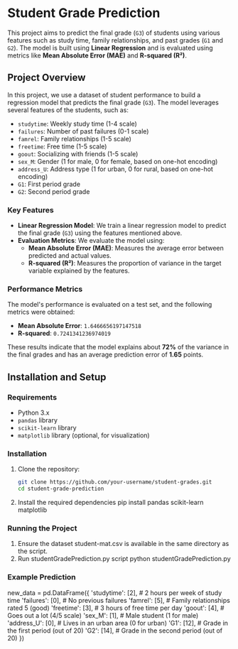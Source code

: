 # Student Grade Prediction

This project aims to predict the final grade (`G3`) of students using various features such as study time, family relationships, and past grades (`G1` and `G2`). The model is built using **Linear Regression** and is evaluated using metrics like **Mean Absolute Error (MAE)** and **R-squared (R²)**.

## Project Overview

In this project, we use a dataset of student performance to build a regression model that predicts the final grade (`G3`). The model leverages several features of the students, such as:

- `studytime`: Weekly study time (1-4 scale)
- `failures`: Number of past failures (0-1 scale)
- `famrel`: Family relationships (1-5 scale)
- `freetime`: Free time (1-5 scale)
- `goout`: Socializing with friends (1-5 scale)
- `sex_M`: Gender (1 for male, 0 for female, based on one-hot encoding)
- `address_U`: Address type (1 for urban, 0 for rural, based on one-hot encoding)
- `G1`: First period grade
- `G2`: Second period grade

### Key Features

- **Linear Regression Model**: We train a linear regression model to predict the final grade (`G3`) using the features mentioned above.
- **Evaluation Metrics**: We evaluate the model using:
  - **Mean Absolute Error (MAE)**: Measures the average error between predicted and actual values.
  - **R-squared (R²)**: Measures the proportion of variance in the target variable explained by the features.

### Performance Metrics

The model's performance is evaluated on a test set, and the following metrics were obtained:

- **Mean Absolute Error**: `1.6466656197147518`
- **R-squared**: `0.7241341236974019`

These results indicate that the model explains about **72%** of the variance in the final grades and has an average prediction error of **1.65** points.

## Installation and Setup

### Requirements

- Python 3.x
- `pandas` library
- `scikit-learn` library
- `matplotlib` library (optional, for visualization)

### Installation

1. Clone the repository:
   ```bash
   git clone https://github.com/your-username/student-grades.git
   cd student-grade-prediction
2. Install the required dependencies
   pip install pandas scikit-learn matplotlib
### Running the Project

1. Ensure the dataset student-mat.csv is available in the same directory as the script.
2. Run studentGradePrediction.py script
   python studentGradePrediction.py

### Example Prediction 
new_data = pd.DataFrame({
    'studytime': [2],          # 2 hours per week of study time
    'failures': [0],           # No previous failures
    'famrel': [5],             # Family relationships rated 5 (good)
    'freetime': [3],           # 3 hours of free time per day
    'goout': [4],              # Goes out a lot (4/5 scale)
    'sex_M': [1],              # Male student (1 for male)
    'address_U': [0],          # Lives in an urban area (0 for urban)
    'G1': [12],                # Grade in the first period (out of 20)
    'G2': [14],                # Grade in the second period (out of 20)
})
